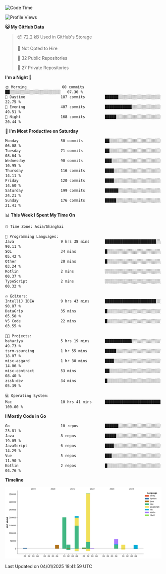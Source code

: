 <!--START_SECTION:waka-->
![Code Time](http://img.shields.io/badge/Code%20Time-3%2C934%20hrs%203%20mins-blue)

![Profile Views](http://img.shields.io/badge/Profile%20Views-0-blue)

**🐱 My GitHub Data** 

> 📦 72.2 kB Used in GitHub's Storage 
 > 
> 🚫 Not Opted to Hire
 > 
> 📜 32 Public Repositories 
 > 
> 🔑 27 Private Repositories 
 > 
**I'm a Night 🦉** 

```text
🌞 Morning                60 commits          ██░░░░░░░░░░░░░░░░░░░░░░░   07.30 % 
🌆 Daytime                187 commits         ██████░░░░░░░░░░░░░░░░░░░   22.75 % 
🌃 Evening                407 commits         ████████████░░░░░░░░░░░░░   49.51 % 
🌙 Night                  168 commits         █████░░░░░░░░░░░░░░░░░░░░   20.44 % 
```
📅 **I'm Most Productive on Saturday** 

```text
Monday                   50 commits          ██░░░░░░░░░░░░░░░░░░░░░░░   06.08 % 
Tuesday                  71 commits          ██░░░░░░░░░░░░░░░░░░░░░░░   08.64 % 
Wednesday                90 commits          ███░░░░░░░░░░░░░░░░░░░░░░   10.95 % 
Thursday                 116 commits         ████░░░░░░░░░░░░░░░░░░░░░   14.11 % 
Friday                   120 commits         ████░░░░░░░░░░░░░░░░░░░░░   14.60 % 
Saturday                 199 commits         ██████░░░░░░░░░░░░░░░░░░░   24.21 % 
Sunday                   176 commits         █████░░░░░░░░░░░░░░░░░░░░   21.41 % 
```


📊 **This Week I Spent My Time On** 

```text
🕑︎ Time Zone: Asia/Shanghai

💬 Programming Languages: 
Java                     9 hrs 38 mins       ███████████████████████░░   90.11 % 
SQL                      34 mins             █░░░░░░░░░░░░░░░░░░░░░░░░   05.42 % 
Other                    20 mins             █░░░░░░░░░░░░░░░░░░░░░░░░   03.24 % 
Kotlin                   2 mins              ░░░░░░░░░░░░░░░░░░░░░░░░░   00.37 % 
TypeScript               2 mins              ░░░░░░░░░░░░░░░░░░░░░░░░░   00.32 % 

🔥 Editors: 
IntelliJ IDEA            9 hrs 43 mins       ███████████████████████░░   90.87 % 
DataGrip                 35 mins             █░░░░░░░░░░░░░░░░░░░░░░░░   05.58 % 
VS Code                  22 mins             █░░░░░░░░░░░░░░░░░░░░░░░░   03.55 % 

🐱‍💻 Projects: 
bahariya                 5 hrs 19 mins       ████████████░░░░░░░░░░░░░   49.73 % 
tsrm-sourcing            1 hr 55 mins        █████░░░░░░░░░░░░░░░░░░░░   18.07 % 
misc-asgard              1 hr 30 mins        ████░░░░░░░░░░░░░░░░░░░░░   14.06 % 
misc-contract            53 mins             ██░░░░░░░░░░░░░░░░░░░░░░░   08.40 % 
zssk-dev                 34 mins             █░░░░░░░░░░░░░░░░░░░░░░░░   05.39 % 

💻 Operating System: 
Mac                      10 hrs 41 mins      █████████████████████████   100.00 % 
```

**I Mostly Code in Go** 

```text
Go                       10 repos            ██████░░░░░░░░░░░░░░░░░░░   23.81 % 
Java                     8 repos             █████░░░░░░░░░░░░░░░░░░░░   19.05 % 
JavaScript               6 repos             ████░░░░░░░░░░░░░░░░░░░░░   14.29 % 
Vue                      5 repos             ███░░░░░░░░░░░░░░░░░░░░░░   11.90 % 
Kotlin                   2 repos             █░░░░░░░░░░░░░░░░░░░░░░░░   04.76 % 
```



**Timeline**

![Lines of Code chart](https://raw.githubusercontent.com/youtiaoguagua/youtiaoguagua/master/assets/bar_graph.png)


 Last Updated on 04/01/2025 18:41:59 UTC
<!--END_SECTION:waka-->
